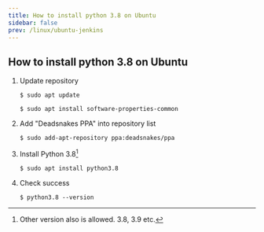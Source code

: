 ```yaml
---
title: How to install python 3.8 on Ubuntu
sidebar: false
prev: /linux/ubuntu-jenkins
---
```


## How to install python 3.8 on Ubuntu

1. Update repository

   `$ sudo apt update`

   `$ sudo apt install software-properties-common`

3. Add "Deadsnakes PPA" into repository list
   
   `$ sudo add-apt-repository ppa:deadsnakes/ppa`

4. Install Python 3.8[^1]
   
   `$ sudo apt install python3.8`

5. Check success
   
   `$ python3.8 --version`


[^1]: Other version also is allowed. 3.8, 3.9 etc.